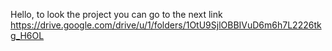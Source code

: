 Hello, to look the project you can go to the next link
https://drive.google.com/drive/u/1/folders/1OtU9SjlOBBIVuD6m6h7L2226tkg_H6OL
